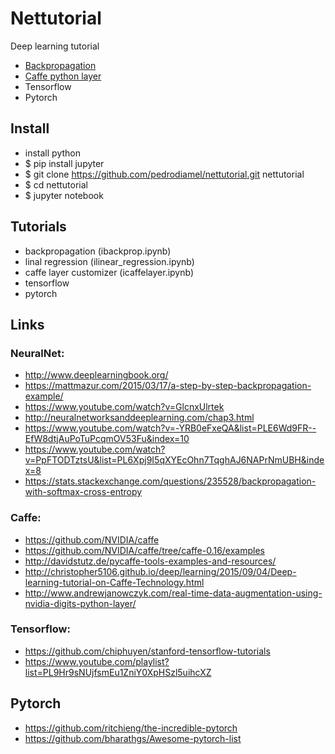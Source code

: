 # Nettutorial

Deep learning tutorial
- [Backpropagation](https://github.com/pedrodiamel/nettutorial/blob/master/ibackprop.ipynb)
- [Caffe python layer](https://github.com/pedrodiamel/nettutorial/blob/master/icaffelayer.ipynb)
- Tensorflow
- Pytorch

## Install 

- install python
- $ pip install jupyter
- $ git clone https://github.com/pedrodiamel/nettutorial.git nettutorial
- $ cd nettutorial
- $ jupyter notebook


## Tutorials

- backpropagation (ibackprop.ipynb)
- linal regression (ilinear_regression.ipynb)
- caffe layer customizer (icaffelayer.ipynb)
- tensorflow
- pytorch

## Links 

### NeuralNet:
- http://www.deeplearningbook.org/
- https://mattmazur.com/2015/03/17/a-step-by-step-backpropagation-example/
- https://www.youtube.com/watch?v=GlcnxUlrtek
- http://neuralnetworksanddeeplearning.com/chap3.html
- https://www.youtube.com/watch?v=-YRB0eFxeQA&list=PLE6Wd9FR--EfW8dtjAuPoTuPcqmOV53Fu&index=10
- https://www.youtube.com/watch?v=PpFTODTztsU&list=PL6Xpj9I5qXYEcOhn7TqghAJ6NAPrNmUBH&index=8
- https://stats.stackexchange.com/questions/235528/backpropagation-with-softmax-cross-entropy


### Caffe:
- https://github.com/NVIDIA/caffe
- https://github.com/NVIDIA/caffe/tree/caffe-0.16/examples
- http://davidstutz.de/pycaffe-tools-examples-and-resources/
- http://christopher5106.github.io/deep/learning/2015/09/04/Deep-learning-tutorial-on-Caffe-Technology.html
- http://www.andrewjanowczyk.com/real-time-data-augmentation-using-nvidia-digits-python-layer/

### Tensorflow:
- https://github.com/chiphuyen/stanford-tensorflow-tutorials
- https://www.youtube.com/playlist?list=PL9Hr9sNUjfsmEu1ZniY0XpHSzl5uihcXZ

## Pytorch

- https://github.com/ritchieng/the-incredible-pytorch
- https://github.com/bharathgs/Awesome-pytorch-list

